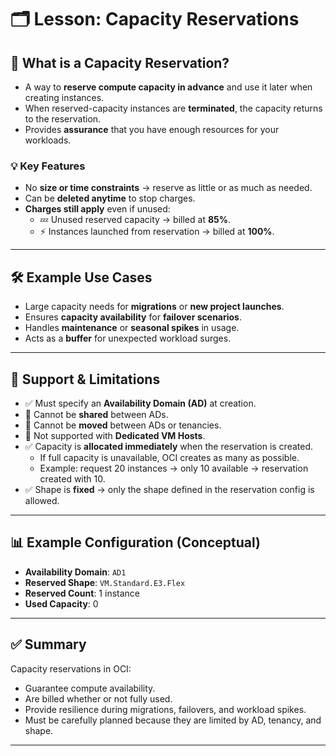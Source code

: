 # 🗂️ Lesson: Capacity Reservations  

## 📖 What is a Capacity Reservation?  
- A way to **reserve compute capacity in advance** and use it later when creating instances.  
- When reserved-capacity instances are **terminated**, the capacity returns to the reservation.  
- Provides **assurance** that you have enough resources for your workloads.  

### 💡 Key Features  
- No **size or time constraints** → reserve as little or as much as needed.  
- Can be **deleted anytime** to stop charges.  
- **Charges still apply** even if unused:  
  - 💤 Unused reserved capacity → billed at **85%**.  
  - ⚡ Instances launched from reservation → billed at **100%**.  

---

## 🛠️ Example Use Cases  
- Large capacity needs for **migrations** or **new project launches**.  
- Ensures **capacity availability** for **failover scenarios**.  
- Handles **maintenance** or **seasonal spikes** in usage.  
- Acts as a **buffer** for unexpected workload surges.  

---

## 📌 Support & Limitations  

- ✅ Must specify an **Availability Domain (AD)** at creation.  
- 🚫 Cannot be **shared** between ADs.  
- 🚫 Cannot be **moved** between ADs or tenancies.  
- 🚫 Not supported with **Dedicated VM Hosts**.  
- ✅ Capacity is **allocated immediately** when the reservation is created.  
  - If full capacity is unavailable, OCI creates as many as possible.  
  - Example: request 20 instances → only 10 available → reservation created with 10.  
- ✅ Shape is **fixed** → only the shape defined in the reservation config is allowed.  

---

## 📊 Example Configuration (Conceptual)  
- **Availability Domain**: `AD1`  
- **Reserved Shape**: `VM.Standard.E3.Flex`  
- **Reserved Count**: 1 instance  
- **Used Capacity**: 0  

---

## ✅ Summary  
Capacity reservations in OCI:  
- Guarantee compute availability.  
- Are billed whether or not fully used.  
- Provide resilience during migrations, failovers, and workload spikes.  
- Must be carefully planned because they are limited by AD, tenancy, and shape.  

---
